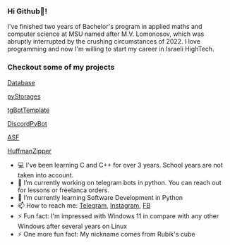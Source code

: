 ### Hi Github👋!

I've finished two years of Bachelor's program in applied maths and computer science at MSU named after M.V. Lomonosov, which was abruptly interrupted by the crushing circumstances of 2022.
I love programming and now I'm willing to start my career in Israeli HighTech.


### Checkout some of my projects

[Database](../../../database)

[pyStorages](../../../pyStorages)

[tgBotTemplate](../../../tgBotTemplate)

[DiscordPyBot](../../../discordpy-bot)

[ASF](../../../ASF)

[HuffmanZipper](../../../HuffmanZipper)

<!--
**Cub1tor/Cub1tor** is a ✨ _special_ ✨ repository because its `README.md` (this file) appears on your GitHub profile.

Here are some ideas to get you started:

- 👯 I’m looking to collaborate on ...
- 🤔 I’m looking for help with ...
- 💬 Ask me about ...
- 😄 Pronouns: ...
-->

- 💻 I've been learning C and C++ for over 3 years. School years are not taken into account.
- 🔭 I’m currently working on telegram bots in python. You can reach out for lessons or freelanca orders.
- 🌱 I’m currently learning Software Development in Python
- 📫 How to reach me: [Telegram](https://t.me/Cub11k), [Instagram](https://instagram.com/kost_ost), [FB](https://www.facebook.com/Cub11k)
- ⚡ Fun fact: I'm impressed with Windows 11 in compare with any other Windows after several years on Linux
- ⚡ One more fun fact: My nickname comes from Rubik's cube
